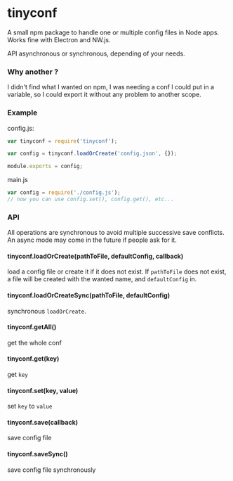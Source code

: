# tinyconf
A small npm package to handle one or multiple config files in Node apps. Works fine with Electron and NW.js.

API asynchronous or synchronous, depending of your needs.

### Why another ?

I didn't find what I wanted on npm, I was needing a conf I could put in a variable, so I could export it without any problem to another scope.

### Example

config.js:
``` javascript
var tinyconf = require('tinyconf');

var config = tinyconf.loadOrCreate('config.json', {});

module.exports = config;
```

main.js
``` javascript
var config = require('./config.js');
// now you can use config.set(), config.get(), etc...
```

### API

All operations are synchronous to avoid multiple successive save conflicts. An async mode may come in the future if people ask for it.

#### tinyconf.loadOrCreate(pathToFile, defaultConfig, callback)

load a config file or create it if it does not exist. If `pathToFile` does not exist, a file will be created with the wanted name, and `defaultConfig` in.

#### tinyconf.loadOrCreateSync(pathToFile, defaultConfig)

synchronous `loadOrCreate`.

#### tinyconf.getAll()

get the whole conf

#### tinyconf.get(key)

get `key`

#### tinyconf.set(key, value)

set `key` to `value`

#### tinyconf.save(callback)

save config file

#### tinyconf.saveSync()

save config file synchronously
